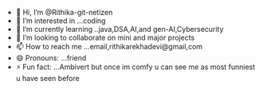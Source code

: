 - 👋 Hi, I’m @Rithika-git-netizen
- 👀 I’m interested in ...coding 
- 🌱 I’m currently learning ..java,DSA,AI,and gen-AI,Cybersecurity
- 💞️ I’m looking to collaborate on mini and major projects
- 📫 How to reach me ...email,rithikarekhadevi@gmail,com
- 😄 Pronouns: ...friend
- ⚡ Fun fact: ...Ambivert but once im comfy u can see me as most funniest u have seen before

<!---
Rithika-git-netizen/Rithika-git-netizen is a ✨ special ✨ repository because its `README.md` (this file) appears on your GitHub profile.
You can click the Preview link to take a look at your changes.
--->

